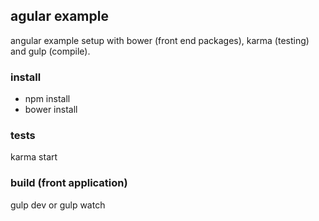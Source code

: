 ## agular example
angular example setup with bower (front end packages), karma (testing) and gulp (compile).

### install
- npm install
- bower install
### tests
karma start
### build (front application)
gulp dev or gulp watch
